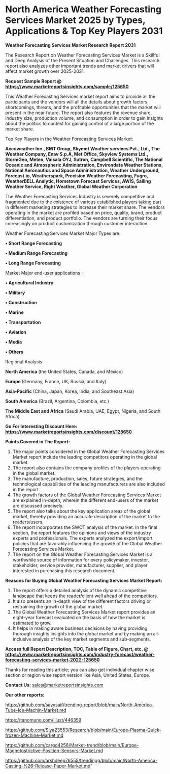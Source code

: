 # North America Weather Forecasting Services Market 2025 by Types, Applications & Top Key Players 2031

<strong>Weather Forecasting Services Market Research Report 2031</strong>

The Research Report on Weather Forecasting Services Market is a Skillful and Deep Analysis of the Present Situation and Challenges. This research report also analyzes other important trends and market drivers that will affect market growth over 2025-2031.

<strong>Request Sample Report @ <a href=https://www.marketreportsinsights.com/sample/125650>https://www.marketreportsinsights.com/sample/125650</a></strong>

This Weather Forecasting Services market report aims to provide all the participants and the vendors will all the details about growth factors, shortcomings, threats, and the profitable opportunities that the market will present in the near future. The report also features the revenue share, industry size, production volume, and consumption in order to gain insights about the politics to contest for gaining control of a large portion of the market share.

Top Key Players in the Weather Forecasting Services Market:

<strong>Accuweather Inc., BMT Group, Skymet Weather services Pvt., Ltd., The Weather Company, Enav S.p.A, Met Office, Skyview Systems Ltd., StormGeo, Meteo, Vaisala OYJ, Sutron, Campbell Scientific, The National Oceanic and Atmospheric Administration, Environdata Weather Stations, National Aeronautics and Space Administration, Weather Underground, Forecast.io, Weatherspark, Precision Weather Forecasting, Fugro, WeatherBELL Analytic, Hometown Forecast Services, AWIS, Sailing Weather Service, Right Weather, Global Weather Corporation</strong>

The Weather Forecasting Services Industry is severely competitive and fragmented due to the existence of various established players taking part in different marketing strategies to increase their market share. The vendors operating in the market are profiled based on price, quality, brand, product differentiation, and product portfolio. The vendors are turning their focus increasingly on product customization through customer interaction.

Weather Forecasting Services Market Major Types are:

<strong>• Short Range Forecasting

• Medium Range Forecasting

• Long Range Forecasting</strong>

Market Major end-user applications :

<strong>• Agricultural Industry

• Military

• Construction

• Marine

• Transportation

• Aviation

• Media

• Others</strong>

Regional Analysis

</u><strong><b>North America</b></strong> (the United States, Canada, and Mexico)

<strong><b>Europe </b></strong>(Germany, France, UK, Russia, and Italy)

<strong><b>Asia-Pacific</b></strong> (China, Japan, Korea, India, and Southeast Asia)

<strong><b>South America</b></strong> (Brazil, Argentina, Colombia, etc.)

<strong><b>The Middle East and Africa</b></strong> (Saudi Arabia, UAE, Egypt, Nigeria, and South Africa)

<strong>Go For Interesting Discount Here: <a href=https://www.marketreportsinsights.com/discount/125650>https://www.marketreportsinsights.com/discount/125650</a></strong>

<strong>Points Covered in The Report:</strong>
<ol>
  <li>The major points considered in the Global Weather Forecasting Services Market report include the leading competitors operating in the global market.</li>
  <li>The report also contains the company profiles of the players operating in the global market.</li>
  <li>The manufacture, production, sales, future strategies, and the technological capabilities of the leading manufacturers are also included in the report.</li>
  <li>The growth factors of the Global Weather Forecasting Services Market are explained in-depth, wherein the different end-users of the market are discussed precisely.</li>
  <li>The report also talks about the key application areas of the global market, thereby providing an accurate description of the market to the readers/users.</li>
  <li>The report incorporates the SWOT analysis of the market. In the final section, the report features the opinions and views of the industry experts and professionals. The experts analyzed the export/import policies that are favorably influencing the growth of the Global Weather Forecasting Services Market.</li>
  <li>The report on the Global Weather Forecasting Services Market is a worthwhile source of information for every policymaker, investor, stakeholder, service provider, manufacturer, supplier, and player interested in purchasing this research document.</li>
</ol>
<strong>Reasons for Buying Global Weather Forecasting Services Market Report:</strong>

<ol>
  <li>The report offers a detailed analysis of the dynamic competitive landscape that keeps the reader/client well ahead of the competitors.</li>
  <li>It also presents an in-depth view of the different factors driving or restraining the growth of the global market.</li>
  <li>The Global Weather Forecasting Services Market report provides an eight-year forecast evaluated on the basis of how the market is estimated to grow.</li>
  <li>It helps in making aware business decisions by having providing thorough insights insights into the global market and by making an all-inclusive analysis of the key market segments and sub-segments.</li>
</ol>
<strong>Access full Report Description, TOC, Table of Figure, Chart, etc. @ <a href=https://www.marketreportsinsights.com/industry-forecast/weather-forecasting-services-market-2022-125650>https://www.marketreportsinsights.com/industry-forecast/weather-forecasting-services-market-2022-125650</a></strong>


Thanks for reading this article; you can also get individual chapter wise section or region wise report version like Asia, United States, Europe.

<strong>Contact Us:</strong>
sales@marketreportsinsights.com

<strong>Our other reports:</strong>

<a href=https://github.com/sayysaif/trending-report/blob/main/North-America-Tube-Ice-Machin-Market.md>https://github.com/sayysaif/trending-report/blob/main/North-America-Tube-Ice-Machin-Market.md</a>

<a href=https://tanomuno.com/illust/446359>https://tanomuno.com/illust/446359</a>

<a href=https://github.com/Siya23553/Research/blob/main/Europe-Plasma-Quick-frozen-Machine-Market.md>https://github.com/Siya23553/Research/blob/main/Europe-Plasma-Quick-frozen-Machine-Market.md</a>

<a href=https://github.com/cargo4256/Market-trend/blob/main/Europe-Magnetostrictive-Position-Sensors-Market.md>https://github.com/cargo4256/Market-trend/blob/main/Europe-Magnetostrictive-Position-Sensors-Market.md</a>

<a href=https://github.com/arshdeep76555/trendingg/blob/main/North-America-Casting-%26-Release-Paper-Market.md>https://github.com/arshdeep76555/trendingg/blob/main/North-America-Casting-%26-Release-Paper-Market.md</a>"
